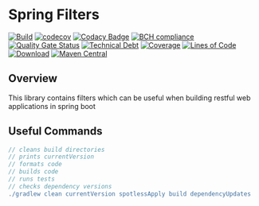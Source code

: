 # Spring Filters

[![Build](https://github.com/michaelruocco/spring-filters/workflows/build/badge.svg)](https://github.com/michaelruocco/spring-filters/actions)
[![codecov](https://codecov.io/gh/michaelruocco/spring-filters/branch/master/graph/badge.svg?token=oqKun1zNII)](https://codecov.io/gh/michaelruocco/spring-filters)
[![Codacy Badge](https://app.codacy.com/project/badge/Grade/84c95c60c3ff49fd8bba6c63a68efcd8)](https://www.codacy.com/gh/michaelruocco/spring-filters/dashboard?utm_source=github.com&amp;utm_medium=referral&amp;utm_content=michaelruocco/spring-filters&amp;utm_campaign=Badge_Grade)
[![BCH compliance](https://bettercodehub.com/edge/badge/michaelruocco/spring-filters?branch=master)](https://bettercodehub.com/results/michaelruocco/spring-filters)
[![Quality Gate Status](https://sonarcloud.io/api/project_badges/measure?project=michaelruocco_spring-filters&metric=alert_status)](https://sonarcloud.io/dashboard?id=michaelruocco_spring-filters)
[![Technical Debt](https://sonarcloud.io/api/project_badges/measure?project=michaelruocco_spring-filters&metric=sqale_index)](https://sonarcloud.io/dashboard?id=michaelruocco_spring-filters)
[![Coverage](https://sonarcloud.io/api/project_badges/measure?project=michaelruocco_spring-filters&metric=coverage)](https://sonarcloud.io/dashboard?id=michaelruocco_spring-filters)
[![Lines of Code](https://sonarcloud.io/api/project_badges/measure?project=michaelruocco_spring-filters&metric=ncloc)](https://sonarcloud.io/dashboard?id=michaelruocco_spring-filters)
[![Download](https://api.bintray.com/packages/michaelruocco/maven/spring-filters/images/download.svg)](https://bintray.com/michaelruocco/maven/spring-filters/_latestVersion)
[![Maven Central](https://img.shields.io/maven-central/v/com.github.michaelruocco/spring-filters.svg?label=Maven%20Central)](https://search.maven.org/search?q=g:%22com.github.michaelruocco%22%20AND%20a:%22spring-filters%22)

## Overview

This library contains filters which can be useful when building restful web applications in spring boot

## Useful Commands

```gradle
// cleans build directories
// prints currentVersion
// formats code
// builds code
// runs tests
// checks dependency versions
./gradlew clean currentVersion spotlessApply build dependencyUpdates
```